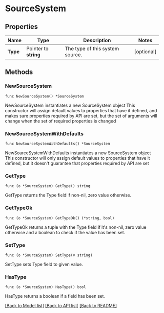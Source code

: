# SourceSystem

## Properties

Name | Type | Description | Notes
------------ | ------------- | ------------- | -------------
**Type** | Pointer to **string** | The type of this system source. | [optional] 

## Methods

### NewSourceSystem

`func NewSourceSystem() *SourceSystem`

NewSourceSystem instantiates a new SourceSystem object
This constructor will assign default values to properties that have it defined,
and makes sure properties required by API are set, but the set of arguments
will change when the set of required properties is changed

### NewSourceSystemWithDefaults

`func NewSourceSystemWithDefaults() *SourceSystem`

NewSourceSystemWithDefaults instantiates a new SourceSystem object
This constructor will only assign default values to properties that have it defined,
but it doesn't guarantee that properties required by API are set

### GetType

`func (o *SourceSystem) GetType() string`

GetType returns the Type field if non-nil, zero value otherwise.

### GetTypeOk

`func (o *SourceSystem) GetTypeOk() (*string, bool)`

GetTypeOk returns a tuple with the Type field if it's non-nil, zero value otherwise
and a boolean to check if the value has been set.

### SetType

`func (o *SourceSystem) SetType(v string)`

SetType sets Type field to given value.

### HasType

`func (o *SourceSystem) HasType() bool`

HasType returns a boolean if a field has been set.


[[Back to Model list]](../README.md#documentation-for-models) [[Back to API list]](../README.md#documentation-for-api-endpoints) [[Back to README]](../README.md)


